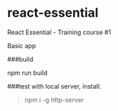 # react-essential
React Essential - Training course #1

Basic app

###build

npm run build

###test with local server, install:

>npm  i -g http-server


